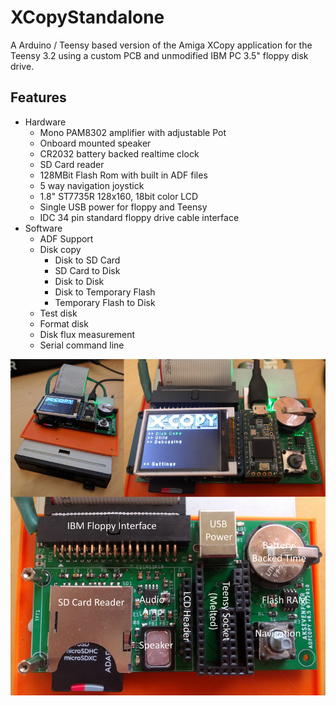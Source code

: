 # XCopyStandalone
A Arduino / Teensy based version of the Amiga XCopy application for the Teensy 3.2 using a custom PCB and unmodified IBM PC 3.5" floppy disk drive.

## Features
* Hardware
  * Mono PAM8302 amplifier with adjustable Pot
  * Onboard mounted speaker
  * CR2032 battery backed realtime clock
  * SD Card reader
  * 128MBit Flash Rom with built in ADF files
  * 5 way navigation joystick
  * 1.8" ST7735R 128x160, 18bit color LCD
  * Single USB power for floppy and Teensy
  * IDC 34 pin standard floppy drive cable interface
* Software
  * ADF Support
  * Disk copy
    * Disk to SD Card
    * SD Card to Disk
    * Disk to Disk
    * Disk to Temporary Flash
    * Temporary Flash to Disk
  * Test disk
  * Format disk
  * Disk flux measurement
  * Serial command line

![XCopy Board Image](https://github.com/AdamKeher/XCopyStandalone/blob/master/files/Graphics/XCopy%20Board.png)


